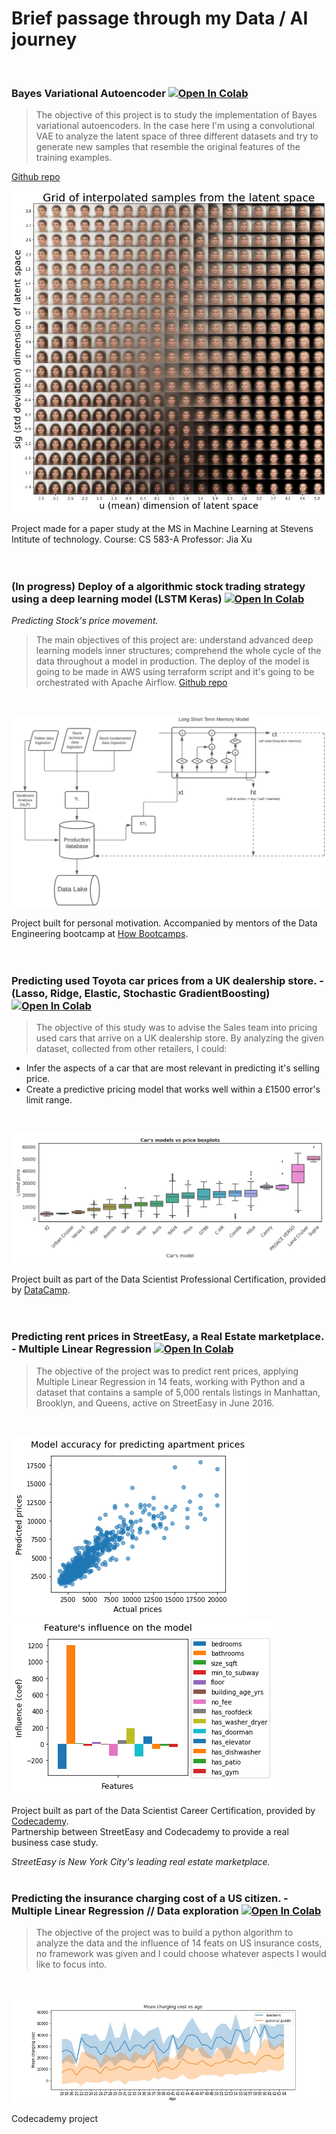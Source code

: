 # __Brief passage through my Data / AI journey__
<br />


### Bayes Variational Autoencoder [![Open In Colab](https://colab.research.google.com/assets/colab-badge.svg)](https://colab.research.google.com/drive/1qXZZzwiRyJAiTlzo92m6Yeqol-FKaW4q?usp=sharing)
> The objective of this project is to study the implementation of Bayes variational autoencoders. In the case here I'm using a convolutional VAE to analyze the latent space of three different datasets and try to generate new samples that resemble the original features of the training examples.

[Github repo](https://github.com/Joaoluislins/Bayes_Variational_Autoencoder)
<br />

![Image4](interpolation.png)
<br />

Project made for a paper study at the MS in Machine Learning at Stevens Intitute of technology.
Course: CS 583-A
Professor: Jia Xu
<br />
<br />
<br />
### (In progress) Deploy of a algorithmic stock trading strategy using a deep learning model (LSTM Keras) [![Open In Colab](https://colab.research.google.com/assets/colab-badge.svg)](https://colab.research.google.com/drive/1_bsndj48XWm6H6cxDTaKKhBGTNuHgGLE?usp=sharing)
*Predicting Stock's price movement.*
> The main objectives of this project are: understand advanced deep learning models inner structures; comprehend the whole cycle of the data throughout a model in production.
The deploy of the model is going to be made in AWS using terraform script and it's going to be orchestrated with Apache Airflow.
[Github repo](https://github.com/Joaoluislins/algotrader-aws-airflow)
<br />

![Image4](algotrader_flow.jpeg)
<br />

Project built for personal motivation. Accompanied by mentors of the Data Engineering bootcamp at [How Bootcamps](https://howedu.com.br/cohort/engenharia-de-dados/?gclid=Cj0KCQiAmpyRBhC-ARIsABs2EAqENMpiYYuGn9bKLYI-btMdAS8R3be_UNzxraVEg4tDxT1Rkka8vRAaAsG5EALw_wcB).
<br />
<br />
<br />
### Predicting used Toyota car prices from a UK dealership store. - (Lasso, Ridge, Elastic, Stochastic GradientBoosting) [![Open In Colab](https://colab.research.google.com/assets/colab-badge.svg)](https://colab.research.google.com/drive/1cfcp4IqrQjQhdSYwWXZNsaxQXz1TvTiG?usp=sharing)

> The objective of this study was to advise the Sales team into pricing used cars that arrive on a UK dealership store.
By analyzing the given dataset, collected from other retailers, I could:

- Infer the aspects of a car that are most relevant in predicting it's selling price.
- Create a predictive pricing model that works well within a £1500 error's limit range.
<br />

![Image0](car_price.png)
<br />

Project built as part of the Data Scientist Professional Certification, provided by [DataCamp](http://www.datacamp.com/).  
<br />
<br />
### Predicting rent prices in StreetEasy, a Real Estate marketplace. - Multiple Linear Regression  [![Open In Colab](https://colab.research.google.com/assets/colab-badge.svg)](https://colab.research.google.com/github/Joaoluislins/StreetEasy_Codecademy/blob/main/project.ipynb)

> The objective of the project was to predict rent prices, applying Multiple Linear Regression in 14 feats, working with Python and a dataset that contains a sample of 5,000 rentals listings in Manhattan, Brooklyn, and Queens, active on StreetEasy in June 2016.

<br />

![Image](predictedvsactual.png)![Image2](featinfluence.png)


Project built as part of the Data Scientist Career Certification, provided by [Codecademy](http://www.codecademy.com/). \
Partnership between StreetEasy and Codecademy to provide a real business case study.

*StreetEasy is New York City's leading real estate marketplace.*
<br />
<br />

### Predicting the insurance charging cost of a US citizen. - Multiple Linear Regression // Data exploration  [![Open In Colab](https://colab.research.google.com/assets/colab-badge.svg)](https://colab.research.google.com/github/Joaoluislins/us_insurance_costs/blob/main/US_Insurance_costs.ipynb)

> The objective of the project was to build a python algorithm to analyze the data and the influence of 14 feats on US insurance costs, no framework was given and I could choose whatever aspects I would like to focus into.
<br />

![Image3](costvsage.jpg)


Codecademy project


